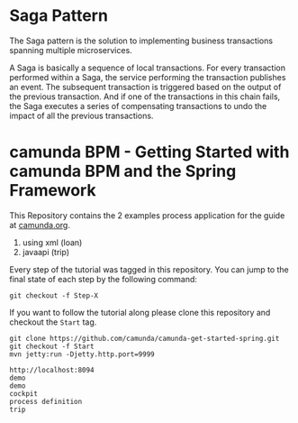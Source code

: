 # Saga Pattern
The Saga pattern is the solution to implementing business transactions spanning multiple microservices.

A Saga is basically a sequence of local transactions. For every transaction performed within a Saga, the service performing the transaction publishes an event. The subsequent transaction is triggered based on the output of the previous transaction. And if one of the transactions in this chain fails, the Saga executes a series of compensating transactions to undo the impact of all the previous transactions.

# camunda BPM - Getting Started with camunda BPM and the Spring Framework

This Repository contains the 2 examples process application for the guide at [camunda.org](http://camunda.org/get-started/spring-framework.html).
1. using xml (loan)
2. javaapi (trip)

Every step of the tutorial was tagged in this repository. You can jump to the final state of each step
by the following command:

```
git checkout -f Step-X
```

If you want to follow the tutorial along please clone this repository and checkout the `Start` tag.

```
git clone https://github.com/camunda/camunda-get-started-spring.git
git checkout -f Start
mvn jetty:run -Djetty.http.port=9999

http://localhost:8094
demo
demo
cockpit
process definition
trip


```
